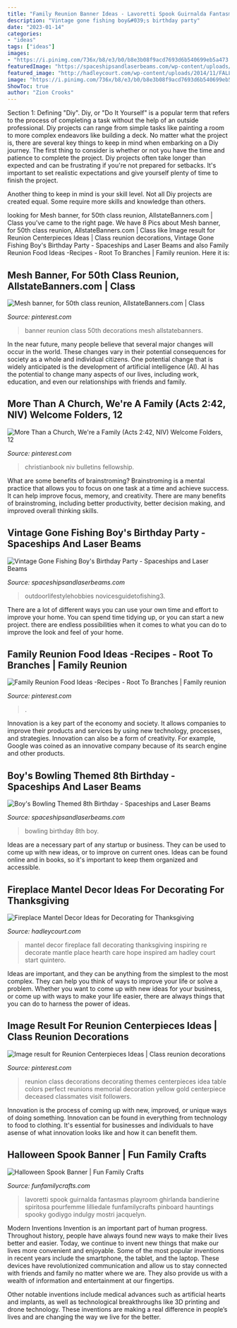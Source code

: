 ```yaml
---
title: "Family Reunion Banner Ideas - Lavoretti Spook Guirnalda Fantasmas Playroom Ghirlanda Bandierine Spiritosa Pourfemme Lilliedale Funfamilycrafts Pinboard Hauntings Spooky Godiygo Indulgy Mostri Jacquelyn"
description: "Vintage gone fishing boy&#039;s birthday party"
date: "2023-01-14"
categories:
- "ideas"
tags: ["ideas"]
images:
- "https://i.pinimg.com/736x/b8/e3/b0/b8e3b08f9acd7693d6b540699eb5a473.jpg"
featuredImage: "https://spaceshipsandlaserbeams.com/wp-content/uploads/2015/09/fishing-birthday-party-ideas-boys.jpg.jpg"
featured_image: "http://hadleycourt.com/wp-content/uploads/2014/11/FALL-MANTEL-DECOR-IDEAS-HADLEY-COURT-FEATURE-Lynda-Quintero-Davids-14.jpg"
image: "https://i.pinimg.com/736x/b8/e3/b0/b8e3b08f9acd7693d6b540699eb5a473.jpg"
ShowToc: true
author: "Zion Crooks"
---
```



Section 1: Defining "Diy".
Diy, or "Do It Yourself" is a popular term that refers to the process of completing a task without the help of an outside professional. Diy projects can range from simple tasks like painting a room to more complex endeavors like building a deck. No matter what the project is, there are several key things to keep in mind when embarking on a Diy journey.
The first thing to consider is whether or not you have the time and patience to complete the project. Diy projects often take longer than expected and can be frustrating if you're not prepared for setbacks. It's important to set realistic expectations and give yourself plenty of time to finish the project.

Another thing to keep in mind is your skill level. Not all Diy projects are created equal. Some require more skills and knowledge than others.

	

		
looking for Mesh banner, for 50th class reunion, AllstateBanners.com | Class you've came to the right page. We have 8 Pics about Mesh banner, for 50th class reunion, AllstateBanners.com | Class like Image result for Reunion Centerpieces Ideas | Class reunion decorations, Vintage Gone Fishing Boy&#039;s Birthday Party - Spaceships and Laser Beams and also Family Reunion Food Ideas -Recipes - Root To Branches | Family reunion. Here it is:
		
    
## Mesh Banner, For 50th Class Reunion, AllstateBanners.com | Class

<img loading=lazy src="https://i.pinimg.com/736x/ed/e9/bd/ede9bd7a6bb6273fbe6161c55cb148ae--mesh-banner-reunions.jpg" onerror="this.onerror=null;this.src='https://tse1.mm.bing.net/th?id=OIP.vEIFD4-YYxsYKTVpc6I63gHaTc&amp;pid=15.1';" alt="Mesh banner, for 50th class reunion, AllstateBanners.com | Class">

_Source: pinterest.com_

>banner reunion class 50th decorations mesh allstatebanners. 

	

In the near future, many people believe that several major changes will occur in the world. These changes vary in their potential consequences for society as a whole and individual citizens. One potential change that is widely anticipated is the development of artificial intelligence (AI). AI has the potential to change many aspects of our lives, including work, education, and even our relationships with friends and family.

    
## More Than A Church, We&#039;re A Family (Acts 2:42, NIV) Welcome Folders, 12

<img loading=lazy src="https://i.pinimg.com/736x/47/2e/23/472e237ad03f037701a941aaf1e03a91--folders-church.jpg" onerror="this.onerror=null;this.src='https://tse4.mm.bing.net/th?id=OIP.Nkj8rNoy5RdDx0cIhlBVRQAAAA&amp;pid=15.1';" alt="More Than a Church, We&#039;re a Family (Acts 2:42, NIV) Welcome Folders, 12">

_Source: pinterest.com_

>christianbook niv bulletins fellowship. 

	

What are some benefits of brainstroming?
Brainstroming is a mental practice that allows you to focus on one task at a time and achieve success. It can help improve focus, memory, and creativity. There are many benefits of brainstroming, including better productivity, better decision making, and improved overall thinking skills.

    
## Vintage Gone Fishing Boy&#039;s Birthday Party - Spaceships And Laser Beams

<img loading=lazy src="https://spaceshipsandlaserbeams.com/wp-content/uploads/2015/09/fishing-birthday-party-ideas-boys.jpg.jpg" onerror="this.onerror=null;this.src='https://tse3.mm.bing.net/th?id=OIP.Kn2C9PSHi_BW7v6xtZBqqQHaLH&amp;pid=15.1';" alt="Vintage Gone Fishing Boy&#039;s Birthday Party - Spaceships and Laser Beams">

_Source: spaceshipsandlaserbeams.com_

>outdoorlifestylehobbies novicesguidetofishing3. 

	

There are a lot of different ways you can use your own time and effort to improve your home. You can spend time tidying up, or you can start a new project. there are endless possibilities when it comes to what you can do to improve the look and feel of your home.

    
## Family Reunion Food Ideas -Recipes - Root To Branches | Family Reunion

<img loading=lazy src="https://i.pinimg.com/736x/ca/27/bb/ca27bbbe60cd0a3649ccfd91f666b9b9.jpg" onerror="this.onerror=null;this.src='https://tse4.mm.bing.net/th?id=OIP.8cGGUZs6QiRVCcVtIMhGJAAAAA&amp;pid=15.1';" alt="Family Reunion Food Ideas -Recipes - Root To Branches | Family reunion">

_Source: pinterest.com_

>. 

	

Innovation is a key part of the economy and society. It allows companies to improve their products and services by using new technology, processes, and strategies. Innovation can also be a form of creativity. For example, Google was coined as an innovative company because of its search engine and other products.

    
## Boy&#039;s Bowling Themed 8th Birthday - Spaceships And Laser Beams

<img loading=lazy src="https://spaceshipsandlaserbeams.com/wp-content/uploads/2015/09/bowling-birthday-party-ideas-459.jpg" onerror="this.onerror=null;this.src='https://tse3.mm.bing.net/th?id=OIP.GZGALo-81mII-P9DpDzaEwHaLH&amp;pid=15.1';" alt="Boy&#039;s Bowling Themed 8th Birthday - Spaceships and Laser Beams">

_Source: spaceshipsandlaserbeams.com_

>bowling birthday 8th boy. 

	

Ideas are a necessary part of any startup or business. They can be used to come up with new ideas, or to improve on current ones. Ideas can be found online and in books, so it's important to keep them organized and accessible.

    
## Fireplace Mantel Decor Ideas For Decorating For Thanksgiving

<img loading=lazy src="http://hadleycourt.com/wp-content/uploads/2014/11/FALL-MANTEL-DECOR-IDEAS-HADLEY-COURT-FEATURE-Lynda-Quintero-Davids-14.jpg" onerror="this.onerror=null;this.src='https://tse1.mm.bing.net/th?id=OIP.D-u2mQllA_VGLrQN-xaT4gHaLJ&amp;pid=15.1';" alt="Fireplace Mantel Decor Ideas for Decorating for Thanksgiving">

_Source: hadleycourt.com_

>mantel decor fireplace fall decorating thanksgiving inspiring re decorate mantle place hearth care hope inspired am hadley court start quintero. 

	

Ideas are important, and they can be anything from the simplest to the most complex. They can help you think of ways to improve your life or solve a problem. Whether you want to come up with new ideas for your business, or come up with ways to make your life easier, there are always things that you can do to harness the power of ideas.

    
## Image Result For Reunion Centerpieces Ideas | Class Reunion Decorations

<img loading=lazy src="https://i.pinimg.com/736x/b8/e3/b0/b8e3b08f9acd7693d6b540699eb5a473.jpg" onerror="this.onerror=null;this.src='https://tse1.mm.bing.net/th?id=OIP.3gP1qD-KQtM_hn3l1ZLIQAHaFj&amp;pid=15.1';" alt="Image result for Reunion Centerpieces Ideas | Class reunion decorations">

_Source: pinterest.com_

>reunion class decorations decorating themes centerpieces idea table colors perfect reunions memorial decoration yellow gold centerpiece deceased classmates visit followers. 

	

Innovation is the process of coming up with new, improved, or unique ways of doing something. Innovation can be found in everything from technology to food to clothing. It's essential for businesses and individuals to have asense of what innovation looks like and how it can benefit them.

    
## Halloween Spook Banner | Fun Family Crafts

<img loading=lazy src="https://funfamilycrafts.com/wp-content/uploads/2011/07/Halloween-banner.jpg" onerror="this.onerror=null;this.src='https://tse1.mm.bing.net/th?id=OIP.HlNEgEEuPhGC7Gndv5kWVAHaFj&amp;pid=15.1';" alt="Halloween Spook Banner | Fun Family Crafts">

_Source: funfamilycrafts.com_

>lavoretti spook guirnalda fantasmas playroom ghirlanda bandierine spiritosa pourfemme lilliedale funfamilycrafts pinboard hauntings spooky godiygo indulgy mostri jacquelyn. 

	

Modern Inventions
Invention is an important part of human progress. Throughout history, people have always found new ways to make their lives better and easier. Today, we continue to invent new things that make our lives more convenient and enjoyable.
Some of the most popular inventions in recent years include the smartphone, the tablet, and the laptop. These devices have revolutionized communication and allow us to stay connected with friends and family no matter where we are. They also provide us with a wealth of information and entertainment at our fingertips.

Other notable inventions include medical advances such as artificial hearts and implants, as well as technological breakthroughs like 3D printing and drone technology. These inventions are making a real difference in people’s lives and are changing the way we live for the better.

